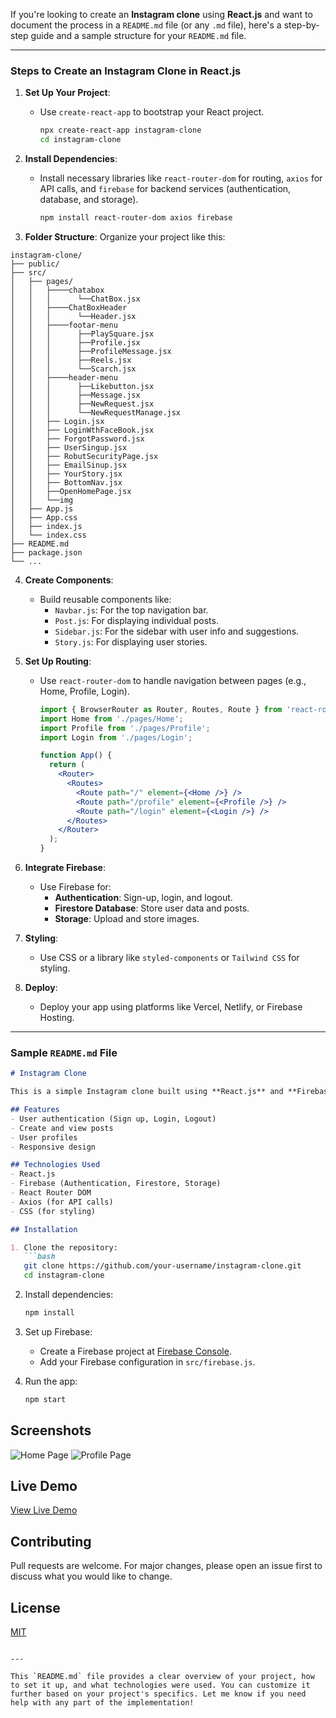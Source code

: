 If you're looking to create an **Instagram clone** using **React.js** and want to document the process in a `README.md` file (or any `.md` file), here's a step-by-step guide and a sample structure for your `README.md` file.

---

### Steps to Create an Instagram Clone in React.js

1. **Set Up Your Project**:
   - Use `create-react-app` to bootstrap your React project.
     ```bash
     npx create-react-app instagram-clone
     cd instagram-clone
     ```

2. **Install Dependencies**:
   - Install necessary libraries like `react-router-dom` for routing, `axios` for API calls, and `firebase` for backend services (authentication, database, and storage).
     ```bash
     npm install react-router-dom axios firebase
     ```

3. **Folder Structure**:
   Organize your project like this:
  ```
instagram-clone/
├── public/
├── src/
│   ├── pages/
│   │   ├────chatabox
│   │   │      └──ChatBox.jsx
│   │   ├────ChatBoxHeader
│   │   │      └──Header.jsx
│   │   ├────footar-menu
│   │   │      ├──PlaySquare.jsx
│   │   │      ├──Profile.jsx
│   │   │      ├──ProfileMessage.jsx
│   │   │      ├──Reels.jsx
│   │   │      └──Scarch.jsx
│   │   ├────header-menu
│   │   │      ├──Likebutton.jsx
│   │   │      ├──Message.jsx
│   │   │      ├──NewRequest.jsx
│   │   │      └──NewRequestManage.jsx
│   │   ├── Login.jsx
│   │   ├── LoginWthFaceBook.jsx
│   │   ├── ForgotPassword.jsx
│   │   ├── UserSingup.jsx
│   │   ├── RobutSecurityPage.jsx
│   │   ├── EmailSinup.jsx
│   │   ├── YourStory.jsx
│   │   ├── BottomNav.jsx
│   │   ├──OpenHomePage.jsx
│   │   └──img
│   ├── App.js
│   ├── App.css
│   ├── index.js
│   └── index.css
├── README.md
├── package.json
└── ...
```



4. **Create Components**:
   - Build reusable components like:
     - `Navbar.js`: For the top navigation bar.
     - `Post.js`: For displaying individual posts.
     - `Sidebar.js`: For the sidebar with user info and suggestions.
     - `Story.js`: For displaying user stories.

5. **Set Up Routing**:
   - Use `react-router-dom` to handle navigation between pages (e.g., Home, Profile, Login).
     ```jsx
     import { BrowserRouter as Router, Routes, Route } from 'react-router-dom';
     import Home from './pages/Home';
     import Profile from './pages/Profile';
     import Login from './pages/Login';

     function App() {
       return (
         <Router>
           <Routes>
             <Route path="/" element={<Home />} />
             <Route path="/profile" element={<Profile />} />
             <Route path="/login" element={<Login />} />
           </Routes>
         </Router>
       );
     }
     ```

6. **Integrate Firebase**:
   - Use Firebase for:
     - **Authentication**: Sign-up, login, and logout.
     - **Firestore Database**: Store user data and posts.
     - **Storage**: Upload and store images.

7. **Styling**:
   - Use CSS or a library like `styled-components` or `Tailwind CSS` for styling.

8. **Deploy**:
   - Deploy your app using platforms like Vercel, Netlify, or Firebase Hosting.

---

### Sample `README.md` File

```markdown
# Instagram Clone

This is a simple Instagram clone built using **React.js** and **Firebase**. It includes features like user authentication, posting images, and viewing profiles.

## Features
- User authentication (Sign up, Login, Logout)
- Create and view posts
- User profiles
- Responsive design

## Technologies Used
- React.js
- Firebase (Authentication, Firestore, Storage)
- React Router DOM
- Axios (for API calls)
- CSS (for styling)

## Installation

1. Clone the repository:
   ```bash
   git clone https://github.com/your-username/instagram-clone.git
   cd instagram-clone
   ```

2. Install dependencies:
   ```bash
   npm install
   ```

3. Set up Firebase:
   - Create a Firebase project at [Firebase Console](https://console.firebase.google.com/).
   - Add your Firebase configuration in `src/firebase.js`.

4. Run the app:
   ```bash
   npm start
   ```

## Screenshots
![Home Page](/screenshots/home.png)
![Profile Page](/screenshots/profile.png)

## Live Demo
[View Live Demo](https://your-instagram-clone-url.com)

## Contributing
Pull requests are welcome. For major changes, please open an issue first to discuss what you would like to change.

## License
[MIT](https://choosealicense.com/licenses/mit/)
```

---

This `README.md` file provides a clear overview of your project, how to set it up, and what technologies were used. You can customize it further based on your project's specifics. Let me know if you need help with any part of the implementation!





